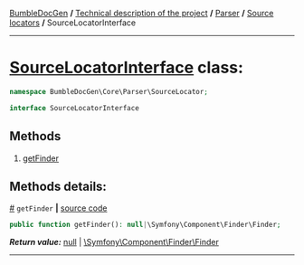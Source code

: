 [BumbleDocGen](../../../README.md) **/**
[Technical description of the project](../../readme.md) **/**
[Parser](../readme.md) **/**
[Source locators](../sourceLocator.md) **/**
SourceLocatorInterface

---


# [SourceLocatorInterface](https://github.com/bumble-tech/bumble-doc-gen/blob/master/src/Core/Parser/SourceLocator/SourceLocatorInterface.php#L9) class:

```php
namespace BumbleDocGen\Core\Parser\SourceLocator;

interface SourceLocatorInterface
```

## Methods

1. [getFinder](#mgetfinder) 

## Methods details:

<a name="mgetfinder" href="#mgetfinder">#</a> `getFinder`  **|** [source code](https://github.com/bumble-tech/bumble-doc-gen/blob/master/src/Core/Parser/SourceLocator/SourceLocatorInterface.php#L11)
```php
public function getFinder(): null|\Symfony\Component\Finder\Finder;
```

***Return value:*** [null](https://www.php.net/manual/en/language.types.null.php) | [\Symfony\Component\Finder\Finder](https://github.com/symfony/finder/blob/master/Finder.php)

---
